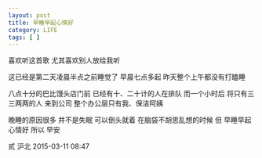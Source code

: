 ```yaml
---
layout: post
title: 早睡早起心情好
category: LIFE
tags: [ ]
---
```


喜欢听这首歌
尤其喜欢别人放给我听

这已经是第二天凌晨半点之前睡觉了
早晨七点多起
昨天整个上午都没有打瞌睡

八点十分的巴比馒头店门前
已经有十、二十计的人在排队
而一个小时后 将只有三三两两的人
来到公司
整个办公层只有我、保洁阿姨

晚睡的原因很多 并不是失眠
可以倒头就着 在脑袋不胡思乱想的时候
但
早睡早起
心情好
所以 早安

贰 沪北 2015-03-11 08:47